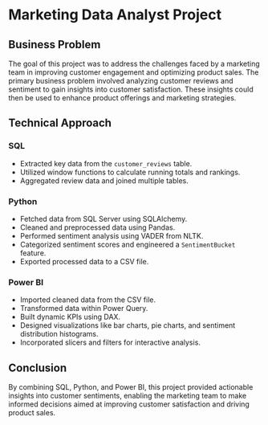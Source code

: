 # Marketing Data Analyst Project

## Business Problem
The goal of this project was to address the challenges faced by a marketing team in improving customer engagement and optimizing product sales. The primary business problem involved analyzing customer reviews and sentiment to gain insights into customer satisfaction. These insights could then be used to enhance product offerings and marketing strategies.

## Technical Approach

### SQL
* Extracted key data from the `customer_reviews` table.
* Utilized window functions to calculate running totals and rankings.
* Aggregated review data and joined multiple tables.

### Python
* Fetched data from SQL Server using SQLAlchemy.
* Cleaned and preprocessed data using Pandas.
* Performed sentiment analysis using VADER from NLTK.
* Categorized sentiment scores and engineered a `SentimentBucket` feature.
* Exported processed data to a CSV file.

### Power BI
* Imported cleaned data from the CSV file.
* Transformed data within Power Query.
* Built dynamic KPIs using DAX.
* Designed visualizations like bar charts, pie charts, and sentiment distribution histograms.
* Incorporated slicers and filters for interactive analysis.

## Conclusion
By combining SQL, Python, and Power BI, this project provided actionable insights into customer sentiments, enabling the marketing team to make informed decisions aimed at improving customer satisfaction and driving product sales.
